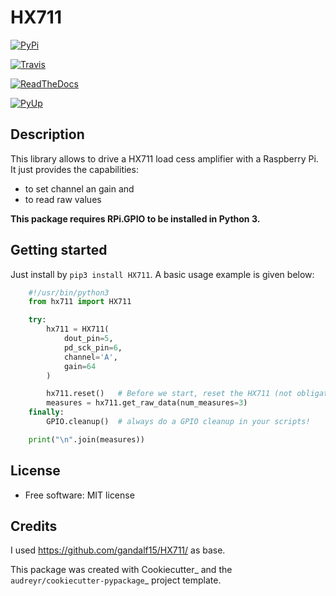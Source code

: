 HX711
=====

[![PyPi](https://img.shields.io/pypi/v/hx711.svg)](https://pypi.python.org/pypi/hx711)

[![Travis](https://img.shields.io/travis/mpibpc_mroose/hx711.svg)](https://travis-ci.org/mpibpc_mroose/hx711)

[![ReadTheDocs](https://readthedocs.org/projects/hx711/badge/?version=latest)](https://hx711.readthedocs.io/en/latest/?badge=latest)

[![PyUp](https://pyup.io/repos/github/mpibpc_mroose/hx711/shield.svg)](https://pyup.io/repos/github/mpibpc_mroose/hx711/)

Description
-----------
This library allows to drive a HX711 load cess amplifier with a Raspberry Pi. It just provides the capabilities:

* to set channel an gain and
* to read raw values

**This package requires RPi.GPIO to be installed in Python 3.**

Getting started
---------------

Just install by ```pip3 install HX711```. A basic usage example is given below:

```python
    #!/usr/bin/python3
    from hx711 import HX711

    try:
        hx711 = HX711(
            dout_pin=5,
            pd_sck_pin=6,
            channel='A',
            gain=64
        )

        hx711.reset()   # Before we start, reset the HX711 (not obligate)
        measures = hx711.get_raw_data(num_measures=3)
    finally:
        GPIO.cleanup()  # always do a GPIO cleanup in your scripts!

    print("\n".join(measures))
```


License
-------
* Free software: MIT license



Credits
---------
I used https://github.com/gandalf15/HX711/ as base.

This package was created with Cookiecutter_ and the `audreyr/cookiecutter-pypackage`_ project template.
